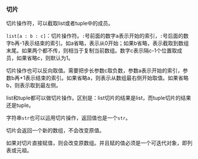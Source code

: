 ### 切片

切片操作符，可以截取list或者tuple中的成员。

`list[a : b : c]`：切片操作符。`:`号前面的数字a表示开始的索引，`:`号后面的数字b再-1表示结束的索引。如a省略，表示从0开始；如果b省略，表示截取到数组末尾。如果两个都不传，则相当于复制当前数组。数字c表示隔c-1个位置取成员，如果省略c，则默认为1。

切片操作也可以反向取值。需要把步长参数c取负数，参数a表示开始的索引，参数b再+1表示结束的索引。如果省略a，则表示从数组最右侧开始取值。如果省略b，则表示取到最左侧。

list和tuple都可以做切片操作。区别是：list切片的结果是list，而tuple切片的结果还是tuple。

字符串`str`也可以运用切片操作，返回值也是一个`str`。

切片会返回一个新的数组，不会改变原值。

如果对切片直接赋值，则会改变原数组。并且赋的值必须是一个可迭代对象，即列表或元祖。

